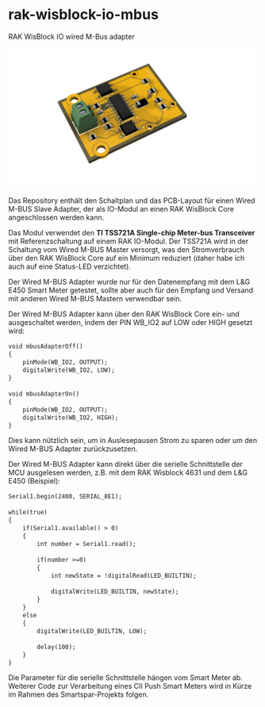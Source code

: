 # rak-wisblock-io-mbus
RAK WisBlock IO wired M-Bus adapter 

![M-Bus IO Adapter](/docs/MBUSAdapterv30pcb.png)

Das Repository enthält den Schaltplan und das PCB-Layout für einen Wired M-BUS Slave Adapter, der als IO-Modul an einen RAK WisBlock Core angeschlossen werden kann.

Das Modul verwendet den **TI TSS721A Single-chip Meter-bus Transceiver** mit Referenzschaltung auf einem RAK IO-Modul. Der TSS721A wird in der Schaltung vom Wired M-BUS Master versorgt, was den Stromverbrauch über den RAK WisBlock Core auf ein Minimum reduziert (daher habe ich auch auf eine Status-LED verzichtet).

Der Wired M-BUS Adapter wurde nur für den Datenempfang mit dem L&G E450 Smart Meter getestet, sollte aber auch für den Empfang und Versand mit anderen Wired M-BUS Mastern verwendbar sein.

Der Wired M-BUS Adapter kann über den RAK WisBlock Core ein- und ausgeschaltet werden, indem der PIN WB_IO2 auf LOW oder HIGH gesetzt wird:



	void mbusAdapterOff()
	{
		pinMode(WB_IO2, OUTPUT);
		digitalWrite(WB_IO2, LOW);
	}

	void mbusAdapterOn()
	{
		pinMode(WB_IO2, OUTPUT);
		digitalWrite(WB_IO2, HIGH);
	}


Dies kann nützlich sein, um in Auslesepausen Strom zu sparen oder um den Wired M-BUS Adapter zurückzusetzen.

Der Wired M-BUS Adapter kann direkt über die serielle Schnittstelle der MCU ausgelesen werden, z.B. mit dem RAK Wisblock 4631 und dem L&G E450 (Beispiel):


    Serial1.begin(2400, SERIAL_8E1);

	while(true)
	{
		if(Serial1.available() > 0)
		{
			int number = Serial1.read();

			if(number >=0)
			{
				int newState = !digitalRead(LED_BUILTIN);   

				digitalWrite(LED_BUILTIN, newState);
			}
		}
		else
		{
			digitalWrite(LED_BUILTIN, LOW);

			delay(100);
		}
	}


Die Parameter für die serielle Schnittstelle hängen vom Smart Meter ab. Weiterer Code zur Verarbeitung eines CII Push Smart Meters wird in Kürze im Rahmen des Smartspar-Projekts folgen.



